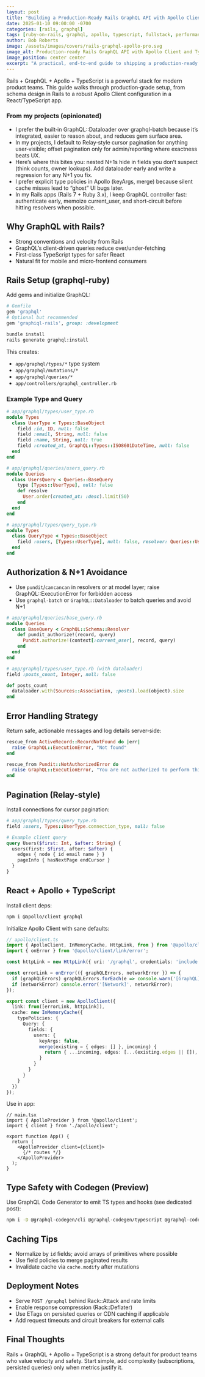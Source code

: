 ```yaml
---
layout: post
title: "Building a Production‑Ready Rails GraphQL API with Apollo Client and TypeScript"
date: 2025-01-10 09:00:00 -0700
categories: [rails, graphql]
tags: [ruby-on-rails, graphql, apollo, typescript, fullstack, performance]
author: Bob Roberts
image: /assets/images/covers/rails-graphql-apollo-pro.svg
image_alt: Production-ready Rails GraphQL API with Apollo Client and TypeScript
image_position: center center
excerpt: "A practical, end‑to‑end guide to shipping a production‑ready GraphQL stack: Rails (graphql‑ruby) + Apollo Client + TypeScript with caching, pagination, error handling, and deployment tips."
---
```




Rails + GraphQL + Apollo + TypeScript is a powerful stack for modern product teams. This guide walks through production‑grade setup, from schema design in Rails to a robust Apollo Client configuration in a React/TypeScript app.

### From my projects (opinionated)

- I prefer the built‑in GraphQL::Dataloader over graphql-batch because it’s integrated, easier to reason about, and reduces gem surface area.
- In my projects, I default to Relay‑style cursor pagination for anything user‑visible; offset pagination only for admin/reporting where exactness beats UX.
- Here’s where this bites you: nested N+1s hide in fields you don’t suspect (think counts, owner lookups). Add dataloader early and write a regression for any N+1 you fix.
- I prefer explicit type policies in Apollo (keyArgs, merge) because silent cache misses lead to “ghost” UI bugs later.
- In my Rails apps (Rails 7 + Ruby 3.x), I keep GraphQL controller fast: authenticate early, memoize current_user, and short‑circuit before hitting resolvers when possible.

## Why GraphQL with Rails?

- Strong conventions and velocity from Rails
- GraphQL’s client‑driven queries reduce over/under‑fetching
- First‑class TypeScript types for safer React
- Natural fit for mobile and micro‑frontend consumers

## Rails Setup (graphql‑ruby)

Add gems and initialize GraphQL:

```ruby
# Gemfile
gem 'graphql'
# Optional but recommended
gem 'graphiql-rails', group: :development
```

```bash
bundle install
rails generate graphql:install
```

This creates:

- `app/graphql/types/*` type system
- `app/graphql/mutations/*`
- `app/graphql/queries/*`
- `app/controllers/graphql_controller.rb`

### Example Type and Query

```ruby
# app/graphql/types/user_type.rb
module Types
  class UserType < Types::BaseObject
    field :id, ID, null: false
    field :email, String, null: false
    field :name, String, null: true
    field :created_at, GraphQL::Types::ISO8601DateTime, null: false
  end
end
```

```ruby
# app/graphql/queries/users_query.rb
module Queries
  class UsersQuery < Queries::BaseQuery
    type [Types::UserType], null: false
    def resolve
      User.order(created_at: :desc).limit(50)
    end
  end
end
```

```ruby
# app/graphql/types/query_type.rb
module Types
  class QueryType < Types::BaseObject
    field :users, [Types::UserType], null: false, resolver: Queries::UsersQuery
  end
end
```

## Authorization & N+1 Avoidance

- Use `pundit`/`cancancan` in resolvers or at model layer; raise GraphQL::ExecutionError for forbidden access
- Use `graphql-batch` or `GraphQL::Dataloader` to batch queries and avoid N+1

```ruby
# app/graphql/queries/base_query.rb
module Queries
  class BaseQuery < GraphQL::Schema::Resolver
    def pundit_authorize!(record, query)
      Pundit.authorize!(context[:current_user], record, query)
    end
  end
end
```

```ruby
# app/graphql/types/user_type.rb (with dataloader)
field :posts_count, Integer, null: false

def posts_count
  dataloader.with(Sources::Association, :posts).load(object).size
end
```

## Error Handling Strategy

Return safe, actionable messages and log details server‑side:

```ruby
rescue_from ActiveRecord::RecordNotFound do |err|
  raise GraphQL::ExecutionError, "Not found"
end

rescue_from Pundit::NotAuthorizedError do
  raise GraphQL::ExecutionError, "You are not authorized to perform this action"
end
```

## Pagination (Relay‑style)

Install connections for cursor pagination:

```ruby
# app/graphql/types/query_type.rb
field :users, Types::UserType.connection_type, null: false
```

```graphql
# Example client query
query Users($first: Int, $after: String) {
  users(first: $first, after: $after) {
    edges { node { id email name } }
    pageInfo { hasNextPage endCursor }
  }
}
```

## React + Apollo + TypeScript

Install client deps:

```bash
npm i @apollo/client graphql
```

Initialize Apollo Client with sane defaults:

```ts
// apollo/client.ts
import { ApolloClient, InMemoryCache, HttpLink, from } from '@apollo/client';
import { onError } from '@apollo/client/link/error';

const httpLink = new HttpLink({ uri: '/graphql', credentials: 'include' });

const errorLink = onError(({ graphQLErrors, networkError }) => {
  if (graphQLErrors) graphQLErrors.forEach(e => console.warn('[GraphQL]', e.message));
  if (networkError) console.error('[Network]', networkError);
});

export const client = new ApolloClient({
  link: from([errorLink, httpLink]),
  cache: new InMemoryCache({
    typePolicies: {
      Query: {
        fields: {
          users: {
            keyArgs: false,
            merge(existing = { edges: [] }, incoming) {
              return { ...incoming, edges: [...(existing.edges || []), ...incoming.edges] };
            }
          }
        }
      }
    }
  })
});
```

Use in app:

```tsx
// main.tsx
import { ApolloProvider } from '@apollo/client';
import { client } from './apollo/client';

export function App() {
  return (
    <ApolloProvider client={client}>
      {/* routes */}
    </ApolloProvider>
  );
}
```

## Type Safety with Codegen (Preview)

Use GraphQL Code Generator to emit TS types and hooks (see dedicated post):

```bash
npm i -D @graphql-codegen/cli @graphql-codegen/typescript @graphql-codegen/typescript-operations @graphql-codegen/typescript-react-apollo
```

## Caching Tips

- Normalize by `id` fields; avoid arrays of primitives where possible
- Use field policies to merge paginated results
- Invalidate cache via `cache.modify` after mutations

## Deployment Notes

- Serve `POST /graphql` behind Rack::Attack and rate limits
- Enable response compression (Rack::Deflater)
- Use ETags on persisted queries or CDN caching if applicable
- Add request timeouts and circuit breakers for external calls

## Final Thoughts

Rails + GraphQL + Apollo + TypeScript is a strong default for product teams who value velocity and safety. Start simple, add complexity (subscriptions, persisted queries) only when metrics justify it.
